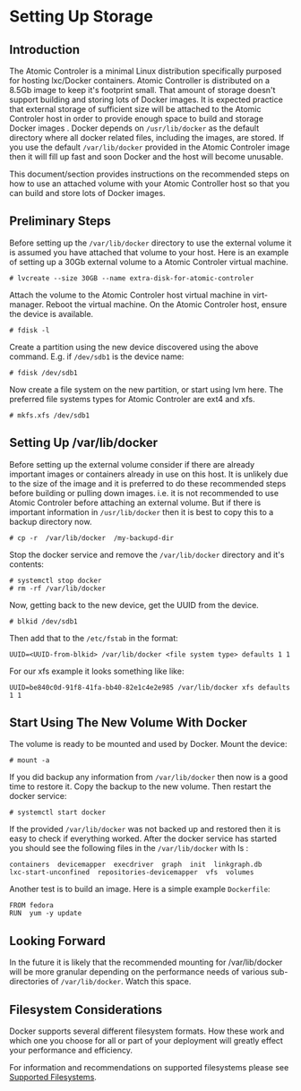 # Setting Up Storage

## Introduction
 
The Atomic Controler is a minimal Linux distribution specifically purposed for hosting lxc/Docker containers. Atomic Controller is distributed on a 8.5Gb image to keep it's footprint small. That amount of storage doesn't support building and storing lots of Docker images.  It is expected practice that external storage of sufficient size will be attached to the Atomic Controler host  in order to provide enough space to build and storage Docker images . Docker depends on `/usr/lib/docker` as the default directory where all docker related files, including the images, are stored. If you use the default `/var/lib/docker` provided in the Atomic Controler image then it will fill up fast and soon Docker and the host will become unusable.
 
This document/section provides instructions on the recommended steps on how to use an attached volume with your Atomic Controller host so that you can build and store lots of Docker images.
 
## Preliminary Steps

Before setting up the `/var/lib/docker` directory to use the external volume it is assumed you have attached that volume to your host. Here is an example of setting up a 30Gb external volume to a Atomic Controler virtual machine.
 
    # lvcreate --size 30GB --name extra-disk-for-atomic-controler
 
Attach the volume to the Atomic Controler host virtual machine in virt-manager. Reboot the virtual machine. On the Atomic Controler host, ensure the device is available.
 
    # fdisk -l
 
Create a partition using the new device discovered using the above command. E.g. if `/dev/sdb1` is the device name:
 
    # fdisk /dev/sdb1
 
Now create a file system on the new partition, or start using lvm here. The preferred file systems types for Atomic Controler are ext4 and xfs.
 
    # mkfs.xfs /dev/sdb1
 
## Setting Up /var/lib/docker

Before setting up the external volume consider if there are already important images or containers already in use on this host.  It is unlikely due to the size of the image and it is preferred to do these recommended steps before building or pulling down images. i.e. it is not recommended to use Atomic Controler before attaching an external volume. But if there is important information in `/usr/lib/docker` then it is best to copy this to a backup directory now.

    # cp -r  /var/lib/docker  /my-backupd-dir

Stop the docker service and remove the `/var/lib/docker` directory and it's contents:

    # systemctl stop docker
    # rm -rf /var/lib/docker

Now, getting back to the new device, get the UUID from the device.
 
    # blkid /dev/sdb1
 
Then add that to the `/etc/fstab` in the format:

    UUID=<UUID-from-blkid> /var/lib/docker <file system type> defaults 1 1
 
For our xfs example it looks something like like:
 
    UUID=be840c0d-91f8-41fa-bb40-82e1c4e2e985 /var/lib/docker xfs defaults 1 1
 

## Start Using The New Volume With Docker

The volume is ready to be mounted and used by Docker. Mount the device:

    # mount -a
 
If you did backup any information from `/var/lib/docker` then now is a good time to restore it. Copy the backup to the new volume. Then restart the docker service:
 
    # systemctl start docker

If the provided `/var/lib/docker` was not backed up and restored then it is easy to check if everything worked.  After the docker service has started you should see the following files in the `/var/lib/docker` with ls :

    containers  devicemapper  execdriver  graph  init  linkgraph.db  
    lxc-start-unconfined  repositories-devicemapper  vfs  volumes

Another test is to build an image. Here is a simple example `Dockerfile`:

    FROM fedora
    RUN  yum -y update

 
## Looking Forward

In the future it is likely that the recommended mounting for /var/lib/docker will be more granular depending on the performance needs of various sub-directories of `/var/lib/docker`.  Watch this space.

## Filesystem Considerations

Docker supports several different filesystem formats. How these work and which one you choose for all or part of your deployment will greatly effect your performance and efficiency.

For information and recommendations on supported filesystems please see [Supported Filesystems](http://www.projectatomic.io/docs/filesystems/).
